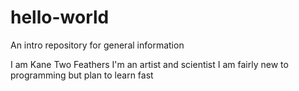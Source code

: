 # hello-world
An intro repository for general information

I am Kane Two Feathers
I'm an artist and scientist
I am fairly new to programming but plan to learn fast

